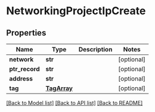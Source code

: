 # NetworkingProjectIpCreate

## Properties
Name | Type | Description | Notes
------------ | ------------- | ------------- | -------------
**network** | **str** |  | [optional] 
**ptr_record** | **str** |  | [optional] 
**address** | **str** |  | [optional] 
**tag** | [**TagArray**](TagArray.md) |  | [optional] 

[[Back to Model list]](../README.md#documentation-for-models) [[Back to API list]](../README.md#documentation-for-api-endpoints) [[Back to README]](../README.md)


